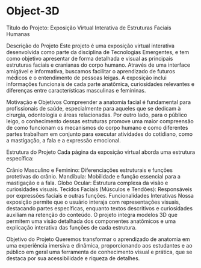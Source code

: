 # Object-3D

Título do Projeto: Exposição Virtual Interativa de Estruturas Faciais Humanas

Descrição do Projeto
Este projeto é uma exposição virtual interativa desenvolvida como parte da disciplina de Tecnologias Emergentes, e tem como objetivo apresentar de forma detalhada e visual as principais estruturas faciais e cranianas do corpo humano. Através de uma interface amigável e informativa, buscamos facilitar o aprendizado de futuros médicos e o entendimento de pessoas leigas. A exposição inclui informações funcionais de cada parte anatômica, curiosidades relevantes e diferenças entre características masculinas e femininas.

Motivação e Objetivos
Compreender a anatomia facial é fundamental para profissionais de saúde, especialmente para aqueles que se dedicam à cirurgia, odontologia e áreas relacionadas. Por outro lado, para o público leigo, o conhecimento dessas estruturas promove uma maior compreensão de como funcionam os mecanismos do corpo humano e como diferentes partes trabalham em conjunto para executar atividades do cotidiano, como a mastigação, a fala e a expressão emocional.

Estrutura do Projeto
Cada página da exposição virtual aborda uma estrutura específica:

Crânio Masculino e Feminino: Diferenciações estruturais e funções protetivas do crânio.
Mandíbula: Mobilidade e função essencial para a mastigação e a fala.
Globo Ocular: Estrutura complexa da visão e curiosidades visuais.
Tecidos Faciais (Músculos e Tendões): Responsáveis por expressões faciais e outras funções.
Funcionalidades Interativas
Nossa exposição permite que o usuário interaja com representações visuais, destacando partes específicas, enquanto textos descritivos e curiosidades auxiliam na retenção do conteúdo. O projeto integra modelos 3D que permitem uma visão detalhada dos componentes anatômicos e uma explicação interativa das funções de cada estrutura.

Objetivo do Projeto
Queremos transformar o aprendizado de anatomia em uma experiência imersiva e dinâmica, proporcionando aos estudantes e ao público em geral uma ferramenta de conhecimento visual e prática, que se destaca por sua acessibilidade e riqueza de detalhes.
